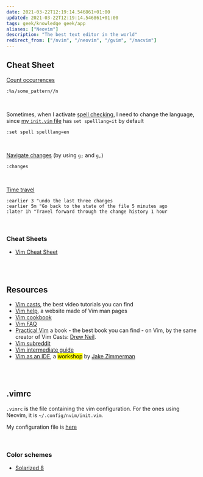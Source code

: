 ```yaml
---
date: 2021-03-22T12:19:14.546861+01:00
updated: 2021-03-22T12:19:14.546861+01:00
tags: geek/knowledge geek/app
aliases: ["Neovim"]
description: "The best text editor in the world"
redirect_from: ["/nvim", "/neovim", "/gvim", "/macvim"]
---
```

## Cheat Sheet

[Count occurrences](https://vimtricks.com/p/vimtrick-count-occurrences/ "Count occurrences on Vim Tricks")
```vim
:%s/some_pattern//n
```

<br>

Sometimes, when I activate [spell checking](https://vimtricks.com/p/vimtrick-spell-checking-in-vim/ "Spell checking in Vim"), I need to change the language, since [my `init.vim` file](https://github.com/xplosionmind/dotfiles/blob/main/.config/nvim/init.vim "my init.vim") has `set spelllang=it` by default
```vim
:set spell spelllang=en
```

<br>

[Navigate changes](https://vimtricks.com/p/vimtrick-jump-between-changes/ "Jump between changes") (by using `g;` and `g,`)
```vim
:changes
```

<br>

[Time travel](https://vimtricks.com/p/vimtrick-time-travel-in-vim/ "Time travel in Vim")
```vim
:earlier 3 "undo the last three changes
:earlier 5m "Go back to the state of the file 5 minutes ago
:later 1h "Travel forward through the change history 1 hour
```

<br>

### Cheat Sheets

- [Vim Cheat Sheet](https://vim.rtorr.com "Vim Cheat Sheet")

<br>
<br>

## Resources

- [Vim casts](https://vimcasts.org/ "Vim casts"), the best video tutorials you can find
- [Vim help](https://vimhelp.org "Vim help files"), a website made of Vim man pages
- [Vim cookbook](http://www.oualline.com/vim-cook.html "Vim Cookbook")
- [Vim FAQ](http://vimdoc.sourceforge.net/htmldoc/vimfaq.html "Vim documentation: vim\_faq")
- [Practical Vim](https://pragprog.com/titles/dnvim2/practical-vim-second-edition/ "Practical Vim, Second Edition") a book - the best book you can find - on Vim, by the same creator of Vim Casts: [Drew Neil](http://drewneil.com/).
- [Vim subreddit](https://www.reddit.com/r/vim/ "r/vim")
- [Vim intermediate guide](https://thevaluable.dev/vim-intermediate/ "A Vim Guide for Intermediate Users")
- [Vim as an IDE](https://blog.jez.io/vim-as-an-ide/ "Vim as an IDE"), a <mark>workshop</mark> by [Jake Zimmerman](https://jez.io "Jake Zimmerman")

<br>
<br>

## .vimrc

`.vimrc` is the file containing the vim configuration. For the ones using Neovim, it is `~/.config/nvim/init.vim`.

My configuration file is [here](https://github.com/xplosionmind/dotfiles/blob/main/.config/nvim/init.vim "Tommi’s Vim configuration file")

<br>

### Color schemes

- [Solarized 8](https://vimawesome.com/plugin/solarized-8 "Solarized 8 on Vim Awesome")